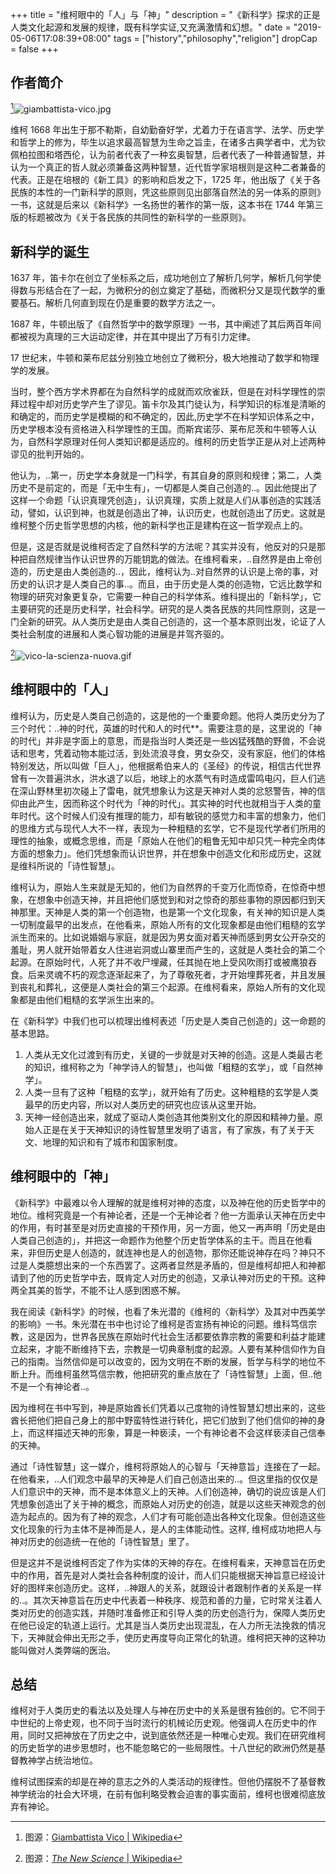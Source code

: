 +++
title = "维柯眼中的「人」与「神」"
description = "《新科学》探求的正是人类文化起源和发展的规律，既有科学实证,又充满激情和幻想。"
date = "2019-05-06T17:08:39+08:00"
tags = ["history","philosophy","religion"]
dropCap = false
+++

## 作者简介

[^1]![giambattista-vico.jpg](/images/giambattista-vico.jpg "维柯")

维柯 1668 年出生于那不勒斯，自幼勤奋好学，尤着力于在语言学、法学、历史学和哲学上的修为，毕生以追求最高智慧为生命之旨圭，在诸多古典学者中，尤为钦佩柏拉图和塔西伦，认为前者代表了一种玄奥智慧，后者代表了一种普通智慧，并认为一个真正的哲人就必须兼备这两种智慧，近代哲学家培根则是这种二者兼备的代表。正是在培根的《新工具》的影响和启发之下，1725 年，他出版了《关于各民族的本性的一门新科学的原则，凭这些原则见出部落自然法的另一体系的原则》一书，这就是后来以《新科学》一名扬世的著作的第一版，这本书在 1744 年第三版的标题被改为《关于各民族的共同性的新科学的一些原则》。

## 新科学的诞生

1637 年，笛卡尔在创立了坐标系之后，成功地创立了解析几何学，解析几何学使得数与形结合在了一起，为微积分的创立奠定了基础，而微积分又是现代数学的重要基石。解析几何直到现在仍是重要的数学方法之一。

1687 年，牛顿出版了《自然哲学中的数学原理》一书，其中阐述了其后两百年间都被视为真理的三大运动定律，并在其中提出了万有引力定律。

17 世纪末，牛顿和莱布尼兹分别独立地创立了微积分，极大地推动了数学和物理学的发展。

当时，整个西方学术界都在为自然科学的成就而欢欣雀跃，但是在对科学理性的崇拜过程中却对历史学产生了谬见。笛卡尔及其门徒认为，科学知识的标准是清晰的和确定的，而历史学是模糊的和不确定的，因此,历史学不在科学知识体系之中，历史学根本没有资格进入科学理性的王国。而斯宾诺莎、莱布尼茨和牛顿等人认为，自然科学原理对任何人类知识都是适应的。维柯的历史哲学正是从对上述两种谬见的批判开始的。

他认为，..第一，历史学本身就是一门科学，有其自身的原则和规律；第二，人类历史不是前定的，而是「无中生有」，一切都是人类自己创造的..。因此他提出了这样一个命题「认识真理凭创造」，认识真理，实质上就是人们从事创造的实践活动，譬如，认识到神，也就是创造出了神，认识历史，也就创造出了历史。这就是维柯整个历史哲学思想的内核，他的新科学也正是建构在这一哲学观点上的。

但是，这是否就是说维柯否定了自然科学的方法呢？其实并没有，他反对的只是那种把自然规律当作认识世界的万能钥匙的做法。在维柯看来，..自然界是由上帝创造的，历史是由人类创造的..，因此，维柯认为..对自然界的认识是上帝的事，对历史的认识才是人类自己的事..。而且，由于历史是人类的创造物，它远比数学和物理的研究对象更复杂，它需要一种自己的科学体系。维科提出的「新科学」，它主要研究的还是历史科学，社会科学。研究的是人类各民族的共同性原则，这是一门全新的研究。从人类历史是由人类自己创造的，这一个基本原则出发，论证了人类社会制度的进展和人类心智功能的进展是并驾齐驱的。

[^2]![vico-la-scienza-nuova.gif](/images/vico-la-scienza-nuova.gif "《新科学》")

## 维柯眼中的「人」

维柯认为，历史是人类自己创造的，这是他的一个重要命题。他将人类历史分为了三个时代：..神的时代，英雄的时代和人的时代**。需要注意的是，这里说的「神的时代」并非是字面上的意思，而是指当时人类还是一些凶猛残酷的野兽，不会说话和思考，凭着动物本能过活，到处流浪寻食，男女杂交，没有家庭，他们的体格特别发达，所以叫做「巨人」，他根据希伯来人的《圣经》的传说，相信古代世界曾有一次普遍洪水，洪水退了以后，地球上的水蒸气有时造成雷鸣电闪，巨人们逃在深山野林里初次碰上了雷电，就凭想象认为这是天神对人类的忿怒警告，神的信仰由此产生，因而称这个时代为「神的时代」。其实神的时代也就相当于人类的童年时代。这个时候人们没有推理的能力，却有敏锐的感觉力和丰富的想象力，他们的思维方式与现代人大不一样，表现为一种粗糙的玄学，它不是现代学者们所用的理性的抽象，或概念思维，而是「原始人在他们的粗鲁无知中却只凭一种完全肉体方面的想象力」。他们凭想象而认识世界，并在想象中创造文化和形成历史，这就是维科所说的「诗性智慧」。

维柯认为，原始人生来就是无知的，他们为自然界的千变万化而惊奇，在惊奇中想象，在想象中创造天神，并且把他们感觉到和对之惊奇的那些事物的原因都归到天神那里。天神是人类的第一个创造物，也是第一个文化现象，有关神的知识是人类一切制度最早的出发点，在他看来，原始人所有的文化现象都是由他们粗糙的玄学派生而来的。比如说婚姻与家庭，就是因为男女面对着天神而感到男女公开杂交的羞耻，男人就开始带着女人住进岩洞或山寨里而产生的，这就是人类社会的第二个起源。在原始时代，人死了并不收尸埋藏，任其抛在地上受风吹雨打或被鹰狼吞食。后来灵魂不朽的观念逐渐起来了，为了尊敬死者，才开始埋葬死者，并且发展到丧礼和葬礼，这便是人类社会的第三个起源。在维柯看来，原始人所有的文化现象都是由他们粗糙的玄学派生出来的。

在《新科学》中我们也可以梳理出维柯表述「历史是人类自己创造的」这一命题的基本思路。

1. 人类从无文化过渡到有历史，关键的一步就是对天神的创造。这是人类最古老的知识，维柯称之为「神学诗人的智慧」，也叫做「粗糙的玄学」，或「自然神学」。
2. 人类一旦有了这种「粗糙的玄学」，就开始有了历史。这种粗糙的玄学是人类最早的历史内容，所以对人类历史的研究也应该从这里开始。
3. 天神一经创造出来，就成了驱动人类创造其他类别文化的原因和精神力量。原始人正是在关于天神知识的诗性智慧里发明了语言，有了家族，有了关于天文、地理的知识和有了城市和国家制度。

## 维柯眼中的「神」

《新科学》中最难以令人理解的就是维柯对神的态度，以及神在他的历史哲学中的地位。维柯究竟是一个有神论者，还是一个无神论者？他一方面承认天神在历史中的作用，有时甚至是对历史直接的干预作用，另一方面，他又一再声明「历史是由人类自己创造的」，并把这一命题作为他整个历史哲学体系的主干。而且在他看来，非但历史是人创造的，就连神也是人的创造物，那你还能说神存在吗？神只不过是人类臆想出来的一个东西罢了。这两者显然是矛盾的，但是维柯却把人和神都请到了他的历史哲学中去，既肯定人对历史的创造，又承认神对历史的干预。这种两全其美的哲学，不能不让人感到困惑不解。

我在阅读《新科学》的时候，也看了朱光潜的《维柯的〈新科学〉及其对中西美学的影响》一书。朱光潜在书中也讨论了维柯是否宣扬有神论的问题。维科笃信宗教，这是因为，世界各民族在原始时代社会生活都要依靠宗教的需要和利益才能建立起来，才能不断维持下去，宗教是一切典章制度的起源。人要有某种信仰作为自己的指南。当然信仰是可以改变的，因为文明在不断的发展，哲学与科学的地位不断上升。而维柯虽然笃信宗教，他把研究的重点放在了「诗性智慧」上面，但..他不是一个有神论者..。

因为维柯在书中写到，神是原始酋长们凭着以己度物的诗性智慧幻想出来的，这些酋长把他们把自己身上的那中野蛮特性进行转化，把它们放到了他们信仰的神的身上，而这样描述天神的形象，算是一种亵渎，一个有神论者不会这样亵渎自己信奉的天神。

通过「诗性智慧」这一媒介，维柯将原始人的心智与「天神意旨」连接在了一起。在他看来，..人们观念中最早的天神是人们自己创造出来的..。但这里指的仅仅是人们意识中的天神，而不是本体意义上的天神。人们创造神，确切的说应该是人们凭想象创造出了关于神的概念，而原始人对历史的创造，就是以这些天神观念的创造为起点的。因为有了神的观念，人们才有可能创造出各种文化现象。但创造这些文化现象的行为主体不是神而是人，是人的主体能动性。这样, 维柯成功地把人与神对历史的创造统一在他的「诗性智慧」里了。

但是这并不是说维柯否定了作为实体的天神的存在。在维柯看来，天神意旨在历史中的作用，首先是对人类社会各种制度的设计，而人们只能根据天神旨意已经设计好的图样来创造历史。这样，..神跟人的关系，就跟设计者跟制作者的关系是一样的..。其次天神意旨在历史中代表着一种秩序、规范和善的力量，它时常关注着人类对历史的创造实践，并随时准备修正和引导人类的历史创造行为，保障人类历史在他已设定的轨道上运行。尤其是当人类历史出现混乱，在人力所无法挽救的情况下，天神就会伸出无形之手，使历史再度导向正常化的轨道。维柯把天神的这种功能叫做对人类弊端的医治。

## 总结

维柯对于人类历史的看法以及处理人与神在历史中的关系是很有独创的。它不同于中世纪的上帝史观，也不同于当时流行的机械论历史观。他强调人在历史中的作用，同时又把神放在了历史之中，说到底依然还是一种唯心史观。我们在研究维柯的历史哲学的进步思想时，也不能忽略它的一些局限性。十八世纪的欧洲仍然是基督教神学占统治地位。

维柯试图探索的却是在神的意志之外的人类活动的规律性。但他仍摆脱不了基督教神学统治的社会大环境，在前有伽利略受教会迫害的事实面前，维柯也很难彻底放弃有神论。

[^1]: 图源：[Giambattista Vico | Wikipedia](https://en.wikipedia.org/wiki/Giambattista_Vico)
[^2]: 图源：[*The New Science* | Wikipedia](https://en.wikipedia.org/wiki/The_New_Science)